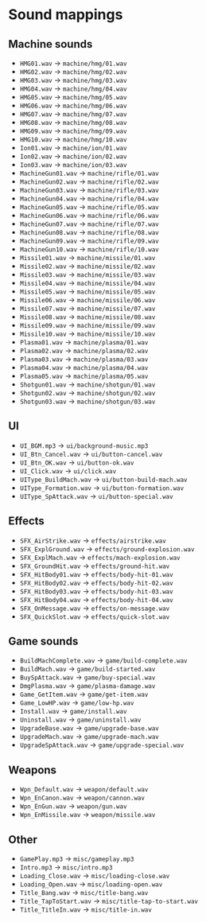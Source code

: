 # Sound mappings

## Machine sounds

- `HMG01.wav` → `machine/hmg/01.wav`
- `HMG02.wav` → `machine/hmg/02.wav`
- `HMG03.wav` → `machine/hmg/03.wav`
- `HMG04.wav` → `machine/hmg/04.wav`
- `HMG05.wav` → `machine/hmg/05.wav`
- `HMG06.wav` → `machine/hmg/06.wav`
- `HMG07.wav` → `machine/hmg/07.wav`
- `HMG08.wav` → `machine/hmg/08.wav`
- `HMG09.wav` → `machine/hmg/09.wav`
- `HMG10.wav` → `machine/hmg/10.wav`
- `Ion01.wav` → `machine/ion/01.wav`
- `Ion02.wav` → `machine/ion/02.wav`
- `Ion03.wav` → `machine/ion/03.wav`
- `MachineGun01.wav` → `machine/rifle/01.wav`
- `MachineGun02.wav` → `machine/rifle/02.wav`
- `MachineGun03.wav` → `machine/rifle/03.wav`
- `MachineGun04.wav` → `machine/rifle/04.wav`
- `MachineGun05.wav` → `machine/rifle/05.wav`
- `MachineGun06.wav` → `machine/rifle/06.wav`
- `MachineGun07.wav` → `machine/rifle/07.wav`
- `MachineGun08.wav` → `machine/rifle/08.wav`
- `MachineGun09.wav` → `machine/rifle/09.wav`
- `MachineGun10.wav` → `machine/rifle/10.wav`
- `Missile01.wav` → `machine/missile/01.wav`
- `Missile02.wav` → `machine/missile/02.wav`
- `Missile03.wav` → `machine/missile/03.wav`
- `Missile04.wav` → `machine/missile/04.wav`
- `Missile05.wav` → `machine/missile/05.wav`
- `Missile06.wav` → `machine/missile/06.wav`
- `Missile07.wav` → `machine/missile/07.wav`
- `Missile08.wav` → `machine/missile/08.wav`
- `Missile09.wav` → `machine/missile/09.wav`
- `Missile10.wav` → `machine/missile/10.wav`
- `Plasma01.wav` → `machine/plasma/01.wav`
- `Plasma02.wav` → `machine/plasma/02.wav`
- `Plasma03.wav` → `machine/plasma/03.wav`
- `Plasma04.wav` → `machine/plasma/04.wav`
- `Plasma05.wav` → `machine/plasma/05.wav`
- `Shotgun01.wav` → `machine/shotgun/01.wav`
- `Shotgun02.wav` → `machine/shotgun/02.wav`
- `Shotgun03.wav` → `machine/shotgun/03.wav`

## UI

- `UI_BGM.mp3` → `ui/background-music.mp3`
- `UI_Btn_Cancel.wav` → `ui/button-cancel.wav`
- `UI_Btn_OK.wav` → `ui/button-ok.wav`
- `UI_Click.wav` → `ui/click.wav`
- `UIType_BuildMach.wav` → `ui/button-build-mach.wav`
- `UIType_Formation.wav` → `ui/button-formation.wav`
- `UIType_SpAttack.wav` → `ui/button-special.wav`

## Effects

- `SFX_AirStrike.wav` → `effects/airstrike.wav`
- `SFX_ExplGround.wav` → `effects/ground-explosion.wav`
- `SFX_ExplMach.wav` → `effects/mach-explosion.wav`
- `SFX_GroundHit.wav` → `effects/ground-hit.wav`
- `SFX_HitBody01.wav` → `effects/body-hit-01.wav`
- `SFX_HitBody02.wav` → `effects/body-hit-02.wav`
- `SFX_HitBody03.wav` → `effects/body-hit-03.wav`
- `SFX_HitBody04.wav` → `effects/body-hit-04.wav`
- `SFX_OnMessage.wav` → `effects/on-message.wav`
- `SFX_QuickSlot.wav` → `effects/quick-slot.wav`

## Game sounds

- `BuildMachComplete.wav` → `game/build-complete.wav`
- `BuildMach.wav` → `game/build-started.wav`
- `BuySpAttack.wav` → `game/buy-special.wav`
- `DmgPlasma.wav` → `game/plasma-damage.wav`
- `Game_GetItem.wav` → `game/get-item.wav`
- `Game_LowHP.wav` → `game/low-hp.wav`
- `Install.wav` → `game/install.wav`
- `Uninstall.wav` → `game/uninstall.wav`
- `UpgradeBase.wav` → `game/upgrade-base.wav`
- `UpgradeMach.wav` → `game/upgrade-mach.wav`
- `UpgradeSpAttack.wav` → `game/upgrade-special.wav`

## Weapons

- `Wpn_Default.wav` → `weapon/default.wav`
- `Wpn_EnCanon.wav` → `weapon/cannon.wav`
- `Wpn_EnGun.wav` → `weapon/gun.wav`
- `Wpn_EnMissile.wav` → `weapon/missile.wav`

## Other

- `GamePlay.mp3` → `misc/gameplay.mp3`
- `Intro.mp3` → `misc/intro.mp3`
- `Loading_Close.wav` → `misc/loading-close.wav`
- `Loading_Open.wav` → `misc/loading-open.wav`
- `Title_Bang.wav` → `misc/title-bang.wav`
- `Title_TapToStart.wav` → `misc/title-tap-to-start.wav`
- `Title_TitleIn.wav` → `misc/title-in.wav`
